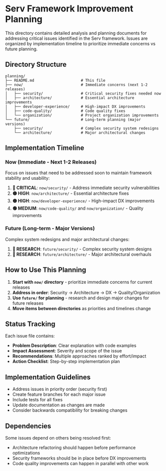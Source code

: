 # Serv Framework Improvement Planning

This directory contains detailed analysis and planning documents for addressing critical issues identified in the Serv framework. Issues are organized by implementation timeline to prioritize immediate concerns vs future planning.

## Directory Structure

```
planning/
├── README.md                     # This file
├── now/                          # Immediate concerns (next 1-2 releases)
│   ├── security/                 # Critical security fixes needed now
│   ├── architecture/             # Essential architecture improvements
│   ├── developer-experience/     # High-impact DX improvements
│   ├── code-quality/             # Code quality fixes
│   └── organization/             # Project organization improvements
└── future/                       # Long-term planning (major versions)
    ├── security/                 # Complex security system redesigns
    └── architecture/             # Major architectural changes
```

## Implementation Timeline

### Now (Immediate - Next 1-2 Releases)
Focus on issues that need to be addressed soon to maintain framework stability and usability:

1. **🔴 CRITICAL**: `now/security/` - Address immediate security vulnerabilities
2. **🟡 HIGH**: `now/architecture/` - Essential architecture fixes  
3. **🟡 HIGH**: `now/developer-experience/` - High-impact DX improvements
4. **🟢 MEDIUM**: `now/code-quality/` and `now/organization/` - Quality improvements

### Future (Long-term - Major Versions)
Complex system redesigns and major architectural changes:

1. **🔵 RESEARCH**: `future/security/` - Complex security system designs
2. **🔵 RESEARCH**: `future/architecture/` - Major architectural overhauls

## How to Use This Planning

1. **Start with `now/` directory** - prioritize immediate concerns for current releases
2. **Address in order**: Security → Architecture → DX → Quality/Organization  
3. **Use `future/` for planning** - research and design major changes for future releases
4. **Move items between directories** as priorities and timelines change

## Status Tracking

Each issue file contains:
- **Problem Description**: Clear explanation with code examples
- **Impact Assessment**: Severity and scope of the issue
- **Recommendations**: Multiple approaches ranked by effort/impact
- **Action Checklist**: Step-by-step implementation plan

## Implementation Guidelines

- Address issues in priority order (security first)
- Create feature branches for each major issue
- Include tests for all fixes
- Update documentation as changes are made
- Consider backwards compatibility for breaking changes

## Dependencies

Some issues depend on others being resolved first:
- Architecture refactoring should happen before performance optimizations
- Security frameworks should be in place before DX improvements
- Code quality improvements can happen in parallel with other work